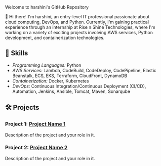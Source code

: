 Welcome to harshini's GitHub Repository

👋 Hi there! I'm harshini, an entry-level IT professional passionate about cloud computing, DevOps, and Python. Currently, I'm gaining practical experience through an internship at Rise n Shine Technologies, where I'm working on a variety of exciting projects involving AWS services, Python development, and containerization technologies.

## 🔧 Skills

- *Programming Languages:* Python
- *AWS Services:* Lambda, CodeBuild, CodeDeploy, CodePipeline, Elastic Beanstalk, ECS, EKS, Terraform, CloudFront, DynamoDB
- *Containerization:* Docker, Kubernetes
- *DevOps:* Continuous Integration/Continuous Deployment (CI/CD), Automation, Jenkins, Ansible, Tomcat, Maven, Sonarqube

## 🛠 Projects

### Project 1: [Project Name 1](link-to-repo)
   Description of the project and your role in it.

### Project 2: [Project Name 2](link-to-repo)
   Description of the project and your role in it.

